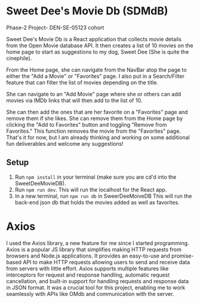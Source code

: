 # Sweet Dee's Movie Db (SDMdB)

Phase-2 Project- DEN-SE-05123 cohort 

Sweet Dee's Movie Db is a React application that collects movie details from the Open Movie database API. It then creates a list of 10 movies on the home page to start as suggestions to my dog, Sweet Dee (She is quite the cinephile). 

From the Home page,  she can navigate from the NavBar atop the page to either the "Add a Movie" or "Favorites" page. I also put in a Search/Filter feature that can filter the list of movies depending on the title. 

She can navigate to an "Add Movie" page where she or others can add movies via IMDb links that will then add to the list of 10. 

She can then add the ones that are her favorite on a  "Favorites" page and remove them if she likes. 
She can remove them from the Home page by clicking the "Add to Favorites" button and toggling "Remove from Favorites." This function removes the movie from the "Favorites" page. That's it for now, but I am already thinking and working on some additional fun deliverables and welcome any suggestions!  

## Setup

1. Run `npm install` in your terminal (make sure you are cd'd into the SweetDeeMovieDB).
2. Run `npm run dev`. This will run the localhost for the React app.
3. In a new terminal, run `npm run db` in SweerDeeMoiveDB This will run the back-end json db that holds the movies added as well as favorites.  

# Axios 

I used the Axios library, a new feature for me since I started programming. Axios is a popular JS library that simplifies making HTTP requests from browsers and Node.js applications. It provides an easy-to-use and promise-based API to make HTTP requests allowing users to send and receive data from servers with little effort. Axios supports multiple features like interceptors for request and response handling, automatic request cancellation, and built-in support for handling requests and response data in JSON format. It was a crucial tool for this project, enabling me to work seamlessly with APIs like OMdb and communication with the server. 